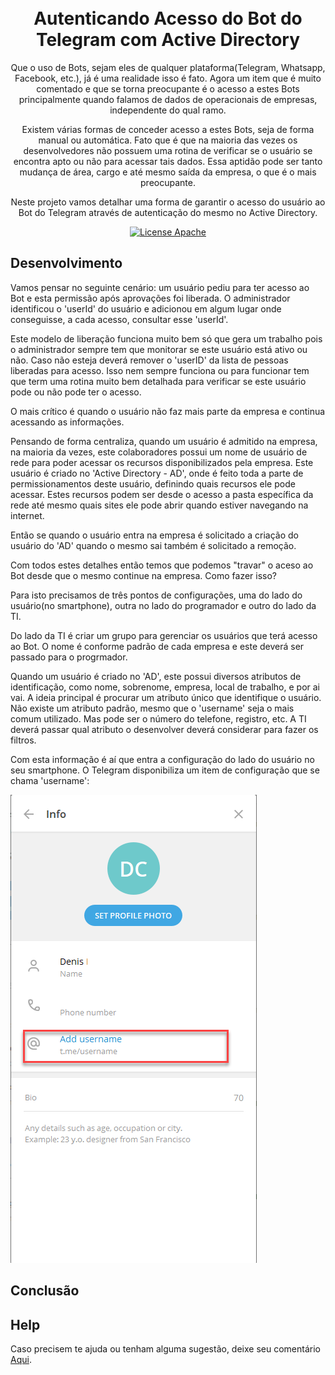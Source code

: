 <h1 align="center">
<br>
Autenticando Acesso do Bot do Telegram com Active Directory
</h1>

<p align="center"> Que o uso de Bots, sejam eles de qualquer plataforma(Telegram, Whatsapp, Facebook, etc.), já é uma realidade isso é fato. Agora um item que é muito comentado e que se torna preocupante é o acesso a estes Bots principalmente quando falamos de dados de operacionais de empresas, independente do qual ramo.</p>
<p align="center"> Existem várias formas de conceder acesso a estes Bots, seja de forma manual ou automática. Fato que é que na maioria das vezes os desenvolvedores não possuem uma rotina de verificar se o usuário se encontra apto ou não para acessar tais dados. Essa aptidão pode ser tanto mudança de área, cargo e até mesmo saída da empresa, o que é o mais preocupante.</p>

<p align="center"> Neste projeto vamos detalhar uma forma de garantir o acesso do usuário ao Bot do Telegram através de autenticação do mesmo no Active Directory.</p>

<p align="center">
  <a href="https://www.apache.org/licenses/LICENSE-2.0">
    <img src="https://img.shields.io/badge/apache-2.0-blue" alt="License Apache">
  </a>
</p>


## Desenvolvimento

Vamos pensar no seguinte cenário: um usuário pediu para ter acesso ao Bot e esta permissão após aprovações foi liberada.
O administrador identificou o 'userId' do usuário e adicionou em algum lugar onde conseguisse, a cada acesso, consultar esse 'userId'.

Este modelo de liberação funciona muito bem só que gera um trabalho pois o administrador sempre tem que monitorar se este usuário está ativo ou não. Caso não esteja deverá remover o 'userID' da lista de pessoas liberadas para acesso. Isso nem sempre funciona ou para funcionar tem que term uma rotina muito bem detalhada para verificar se este usuário pode ou não pode ter o acesso.

O mais crítico é quando o usuário não faz mais parte da empresa e continua acessando as informações.

Pensando de forma centraliza, quando um usuário é admitido na empresa, na maioria da vezes, este colaboradores possui um nome de usuário de rede para poder acessar os recursos disponibilizados pela empresa. Este usuário é criado no 'Active Directory - AD', onde é feito toda a parte de permissionamentos deste usuário, definindo quais recursos ele pode acessar. Estes recursos podem ser desde o acesso a pasta específica da rede até mesmo quais sites ele pode abrir quando estiver navegando na internet.

Então se quando o usuário entra na empresa é solicitado a criação do usuário do 'AD' quando o mesmo sai também é solicitado a remoção.

Com todos estes detalhes então temos que podemos "travar" o aceso ao Bot desde que o mesmo continue na empresa. Como fazer isso?

Para isto precisamos de três pontos de configurações, uma do lado do usuário(no smartphone), outra no lado do programador e outro do lado da TI.

Do lado da TI é criar um grupo para gerenciar os usuários que terá acesso ao Bot. O nome é conforme padrão de cada empresa e este deverá ser passado para o progrmador.

Quando um usuário é criado no 'AD', este possui diversos atributos de identificação, como nome, sobrenome, empresa, local de trabalho, e por ai vai. A ideia principal é procurar um atributo único que identifique o usuário. Não existe um atributo padrão, mesmo que o 'username' seja o mais comum utilizado. Mas pode ser o número do telefone, registro, etc. A TI deverá passar qual atributo o desenvolver deverá considerar para fazer os filtros.

Com esta informação é aí que entra a configuração do lado do usuário no seu smartphone. O Telegram disponibiliza um item de configuração que se chama 'username':

<img src="https://github.com/dedynobre/autenticando-acesso-bot-telegram-com-active-directory/blob/main/imagens/acesso-01.png"/>





## Conclusão









## Help

Caso precisem te ajuda ou tenham alguma sugestão, deixe seu comentário [Aqui](https://github.com/dedynobre/autenticando-acesso-bot-telegram-com-active-directory/issues).